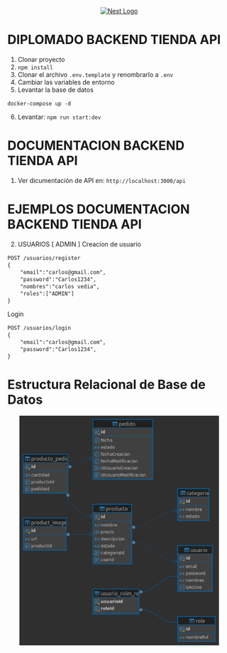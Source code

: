 <p align="center">
  <a href="http://nestjs.com/" target="blank"><img src="https://nestjs.com/img/logo-small.svg" width="200" alt="Nest Logo" /></a>
</p>


# DIPLOMADO BACKEND TIENDA API

1. Clonar proyecto
2. ```npm install```
3. Clonar el archivo ```.env.template``` y renombrarlo a ```.env```
4. Cambiar las variables de entorno
5. Levantar la base de datos
```
docker-compose up -d
```

6. Levantar: ```npm run start:dev```

# DOCUMENTACION BACKEND TIENDA API
1. Ver dicumentación de API en: ```http://localhost:3000/api```

# EJEMPLOS DOCUMENTACION BACKEND TIENDA API

2. USUARIOS
[ ADMIN ]
Creacion de usuario
```
POST /usuarios/register 
{
    "email":"carlos@gmail.com",
    "password":"Carlos1234",
    "nombres":"carlos vedia",
    "roles":["ADMIN"]
}
```
Login
```
POST /usuarios/login 
{
    "email":"carlos@gmail.com",
    "password":"Carlos1234",
}
```
# Estructura Relacional de Base de Datos
<p align="center">
  <a href="./assets/tiendaDiplomadoDB - public.png" target="blank"><img src="./assets/tiendaDiplomadoDB - public.png" width="450" alt="tiendaDiplomadoDB" /></a>
</p>

